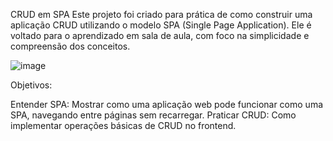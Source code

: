 
CRUD em SPA 
Este projeto foi criado para prática de como construir uma aplicação CRUD utilizando o modelo SPA (Single Page Application). Ele é voltado para o aprendizado em sala de aula, com foco na simplicidade e compreensão dos conceitos.


![image](https://github.com/user-attachments/assets/72c43f24-7542-4a03-9fd5-827025c9bcf9)

Objetivos:

Entender SPA: Mostrar como uma aplicação web pode funcionar como uma SPA, navegando entre páginas sem recarregar.
Praticar CRUD: Como implementar operações básicas de CRUD no frontend.
